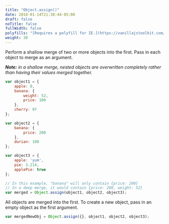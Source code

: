 ```yaml
---
title: "Object.assign()"
date: 2018-01-14T21:38:44-05:00
draft: false
noTitle: false
fullWidth: false
polyfills: "[Requires a polyfill for IE.](https://vanillajstoolkit.com/polyfills/objectassign/)"
weight: 30
---
```


Perform a shallow merge of two or more objects into the first. Pass in each object to merge as an argument.

*__Note:__ in a shallow merge, nested objects are overwritten completely rather than having their values merged together.*

```javascript
var object1 = {
	apple: 0,
	banana: {
		weight: 52,
		price: 100
	},
	cherry: 97
};

var object2 = {
	banana: {
		price: 200
	},
	durian: 100
};

var object3 = {
	apple: 'yum',
	pie: 3.214,
	applePie: true
};

// In this example, "banana" will only contain {price: 200}
// In a deep merge, it would contain {price: 200, weight: 52}
var merged = Object.assign(object1, object2, object3);
```

All objects are merged into the first. To create a new object, pass in an empty object as the first argument.

```javascript
var mergedNewObj = Object.assign({}, object1, object2, object3);
```